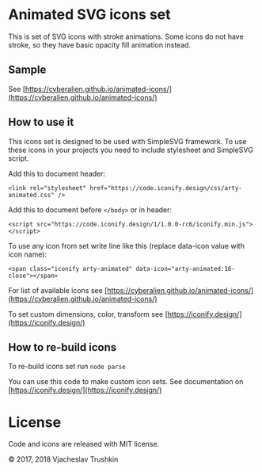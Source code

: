 # Animated SVG icons set

This is set of SVG icons with stroke animations.
Some icons do not have stroke, so they have basic opacity fill animation instead.


## Sample

See [https://cyberalien.github.io/animated-icons/](https://cyberalien.github.io/animated-icons/)


## How to use it

This icons set is designed to be used with SimpleSVG framework.
To use these icons in your projects you need to include stylesheet and SimpleSVG script.

Add this to document header:

    <link rel="stylesheet" href="https://code.iconify.design/css/arty-animated.css" />
    
Add this to document before ```</body>``` or in header:

    <script src="https://code.iconify.design/1/1.0.0-rc6/iconify.min.js"></script>
    
To use any icon from set write line like this (replace data-icon value with icon name):

    <span class="iconify arty-animated" data-icon="arty-animated:16-close"></span>

For list of available icons see [https://cyberalien.github.io/animated-icons/](https://cyberalien.github.io/animated-icons/)

To set custom dimensions, color, transform see [https://iconify.design/](https://iconify.design/)


## How to re-build icons

To re-build icons set run ```node parse```

You can use this code to make custom icon sets. See documentation on [https://iconify.design/](https://iconify.design/)


# License

Code and icons are released with MIT license.

© 2017, 2018 Vjacheslav Trushkin
